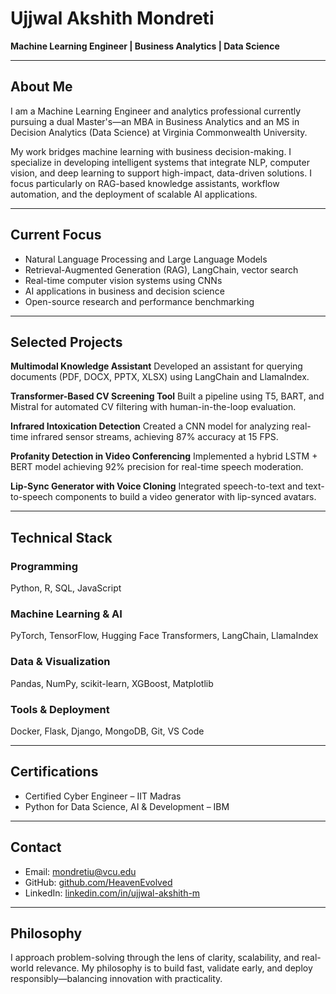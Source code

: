 # Ujjwal Akshith Mondreti

**Machine Learning Engineer | Business Analytics | Data Science**

---

## About Me

I am a Machine Learning Engineer and analytics professional currently pursuing a dual Master's—an MBA in Business Analytics and an MS in Decision Analytics (Data Science) at Virginia Commonwealth University.

My work bridges machine learning with business decision-making. I specialize in developing intelligent systems that integrate NLP, computer vision, and deep learning to support high-impact, data-driven solutions. I focus particularly on RAG-based knowledge assistants, workflow automation, and the deployment of scalable AI applications.

---

## Current Focus

* Natural Language Processing and Large Language Models
* Retrieval-Augmented Generation (RAG), LangChain, vector search
* Real-time computer vision systems using CNNs
* AI applications in business and decision science
* Open-source research and performance benchmarking

---

## Selected Projects

**Multimodal Knowledge Assistant**
Developed an assistant for querying documents (PDF, DOCX, PPTX, XLSX) using LangChain and LlamaIndex.

**Transformer-Based CV Screening Tool**
Built a pipeline using T5, BART, and Mistral for automated CV filtering with human-in-the-loop evaluation.

**Infrared Intoxication Detection**
Created a CNN model for analyzing real-time infrared sensor streams, achieving 87% accuracy at 15 FPS.

**Profanity Detection in Video Conferencing**
Implemented a hybrid LSTM + BERT model achieving 92% precision for real-time speech moderation.

**Lip-Sync Generator with Voice Cloning**
Integrated speech-to-text and text-to-speech components to build a video generator with lip-synced avatars.

---

## Technical Stack

### Programming

Python, R, SQL, JavaScript

### Machine Learning & AI

PyTorch, TensorFlow, Hugging Face Transformers, LangChain, LlamaIndex

### Data & Visualization

Pandas, NumPy, scikit-learn, XGBoost, Matplotlib

### Tools & Deployment

Docker, Flask, Django, MongoDB, Git, VS Code

---

## Certifications

* Certified Cyber Engineer – IIT Madras
* Python for Data Science, AI & Development – IBM

---

## Contact

* Email: [mondretiu@vcu.edu](mailto:mondretiu@vcu.edu)
* GitHub: [github.com/HeavenEvolved](https://github.com/HeavenEvolved)
* LinkedIn: [linkedin.com/in/ujjwal-akshith-m](https://www.linkedin.com/in/ujjwal-akshith-m/)

---

## Philosophy

I approach problem-solving through the lens of clarity, scalability, and real-world relevance. My philosophy is to build fast, validate early, and deploy responsibly—balancing innovation with practicality.
